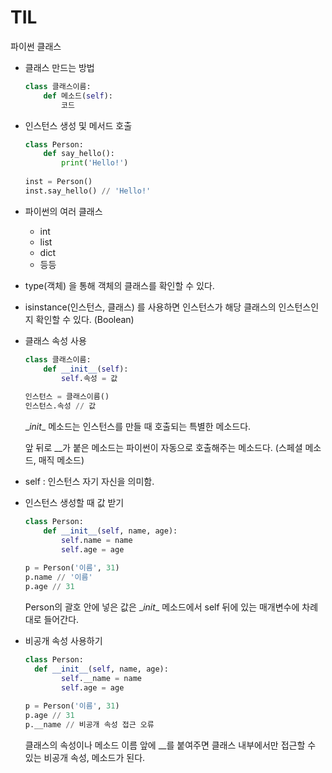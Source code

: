 # TIL

파이썬 클래스

- 클래스 만드는 방법

  ~~~python
  class 클래스이름:
      def 메소드(self):
          코드
  ~~~

- 인스턴스 생성 및 메서드 호출

  ~~~python
  class Person:
      def say_hello():
          print('Hello!')
          
  inst = Person()
  inst.say_hello() // 'Hello!'
  ~~~

- 파이썬의 여러 클래스

  - int
  - list
  - dict
  - 등등

- type(객체) 을 통해 객체의 클래스를 확인할 수 있다.

- isinstance(인스턴스, 클래스) 를 사용하면 인스턴스가 해당 클래스의 인스턴스인지 확인할 수 있다. (Boolean)



- 클래스 속성 사용

  ~~~python
  class 클래스이름:
      def __init__(self):
          self.속성 = 값
          
  인스턴스 = 클래스이름()
  인스턴스.속성 // 값
  ~~~

  \__init__ 메소드는 인스턴스를 만들 때 호출되는 특별한 메소드다.

  앞 뒤로 __가 붙은 메소드는 파이썬이 자동으로 호출해주는 메소드다. (스페셜 메소드, 매직 메소드)



- self : 인스턴스 자기 자신을 의미함.



- 인스턴스 생성할 때 값 받기

  ~~~python
  class Person:
      def __init__(self, name, age):
          self.name = name
          self.age = age
          
  p = Person('이름', 31)
  p.name // '이름'
  p.age // 31
  ~~~

  Person의 괄호 안에 넣은 값은 \__init__ 메소드에서 self 뒤에 있는 매개변수에 차례대로 들어간다.



- 비공개 속성 사용하기

  ~~~python
  class Person:
  	def __init__(self, name, age):
          self.__name = name
          self.age = age
          
  p = Person('이름', 31)
  p.age // 31
  p.__name // 비공개 속성 접근 오류
  ~~~

  클래스의 속성이나 메소드 이름 앞에 __를 붙여주면 클래스 내부에서만 접근할 수 있는 비공개 속성, 메소드가 된다.